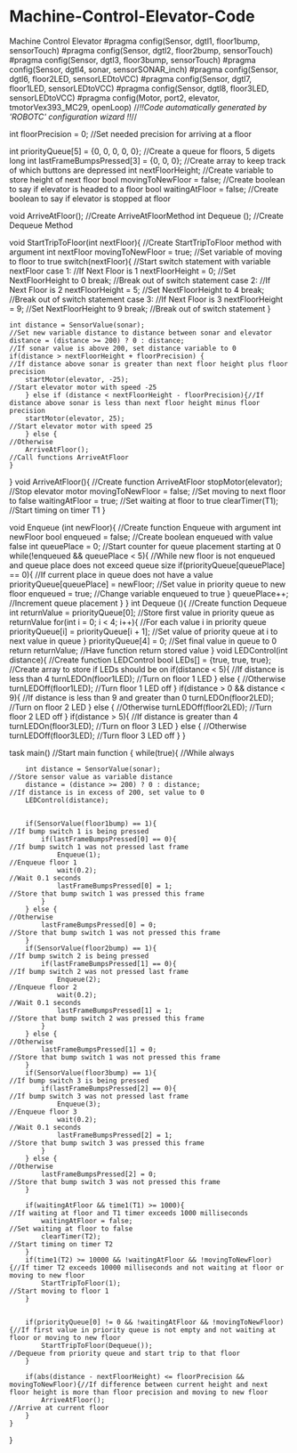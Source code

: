 # Machine-Control-Elevator-Code
Machine Control Elevator
#pragma config(Sensor, dgtl1,  floor1bump,     sensorTouch)
#pragma config(Sensor, dgtl2,  floor2bump,     sensorTouch)
#pragma config(Sensor, dgtl3,  floor3bump,     sensorTouch)
#pragma config(Sensor, dgtl4,  sonar,          sensorSONAR_inch)
#pragma config(Sensor, dgtl6,  floor2LED,      sensorLEDtoVCC)
#pragma config(Sensor, dgtl7,  floor1LED,      sensorLEDtoVCC)
#pragma config(Sensor, dgtl8,  floor3LED,      sensorLEDtoVCC)
#pragma config(Motor,  port2,           elevator,      tmotorVex393_MC29, openLoop)
//*!!Code automatically generated by 'ROBOTC' configuration wizard               !!*//

int floorPrecision = 0;																		//Set needed precision for arriving at a floor

int priorityQueue[5] = {0, 0, 0, 0, 0};										//Create a queue for floors, 5 digets long
int lastFrameBumpsPressed[3] = {0, 0, 0};									//Create array to keep track of which buttons are depressed
int nextFloorHeight;																			//Create variable to store height of next floor
bool movingToNewFloor = false;														//Create boolean to say if elevator is headed to a floor
bool waitingAtFloor = false;															//Create boolean to say if elevator is stopped at floor


void ArriveAtFloor();																			//Create ArriveAtFloorMethod
int Dequeue ();																						//Create Dequeue Method


void StartTripToFloor(int nextFloor){											//Create StartTripToFloor method with argument int nextFloor
	movingToNewFloor = true;																	//Set variable of moving to floor to true
	switch(nextFloor){																				//Start switch statement with variable nextFloor
		case 1:																									//If Next Floor is 1
			nextFloorHeight = 0;																	//Set NextFloorHeight to 0
			break;																								//Break out of switch statement
		case 2:																									//If Next Floor is 2
			nextFloorHeight = 5;																	//Set NextFloorHeight to 4
			break;																								//Break out of switch statement
		case 3:																									//If Next Floor is 3
			nextFloorHeight = 9;																	//Set NextFloorHeight to 9
			break;																								//Break out of switch statement
	}

	int distance = SensorValue(sonar);												//Set new variable distance to distance between sonar and elevator
	distance = (distance >= 200) ? 0 : distance;							//If sonar value is above 200, set distance variable to 0
	if(distance > nextFloorHeight + floorPrecision) {					//If distance above sonar is greater than next floor height plus floor precision
		startMotor(elevator, -25);															//Start elevator motor with speed -25
		} else if (distance < nextFloorHeight - floorPrecision){//If distance above sonar is less than next floor height minus floor precision
		startMotor(elevator, 25);																//Start elevator motor with speed 25
		} else {																								//Otherwise
		ArriveAtFloor();																				//Call functions ArriveAtFloor
	}
}
void ArriveAtFloor(){																			//Create function ArriveAtFloor
	stopMotor(elevator);																			//Stop elevator motor
	movingToNewFloor = false;																	//Set moving to next floor to false
	waitingAtFloor = true;																		//Set waiting at floor to true
	clearTimer(T1);																						//Start timing on timer T1
}

void Enqueue (int newFloor){															//Create function Enqueue with argument int newFloor
	bool enqueued = false;																		//Create boolean enqueued with value false
	int queuePlace = 0;																				//Start counter for queue placement starting at 0
	while(!enqueued && queuePlace < 5){												//While new floor is not enqueued and queue place does not exceed queue size
		if(priorityQueue[queuePlace] == 0){											//If current place in queue does not have a value
			priorityQueue[queuePlace] = newFloor;									//Set value in priority queue to new floor
			enqueued = true;																			//Change variable enqueued to true
		}
		queuePlace++;																						//Increment queue placement
	}
}
int Dequeue (){																						//Create function Dequeue
	int returnValue = priorityQueue[0];												//Store first value in priority queue as returnValue
	for(int i = 0; i < 4; i++){																//For each value i in priority queue
		priorityQueue[i] = priorityQueue[i + 1];								//Set value of priority queue at i to next value in queue
	}
	priorityQueue[4] = 0;																			//Set final value in queue to 0
	return returnValue;																				//Have function return stored value
}
void LEDControl(int distance){														//Create function LEDControl
	bool LEDs[] = {true, true, true};													//Create array to store if LEDs should be on
	if(distance < 5){																					//If distance is less than 4
		turnLEDOn(floor1LED);																		//Turn on floor 1 LED
	} else {																									//Otherwise
		turnLEDOff(floor1LED);																	//Turn floor 1 LED off
	}
	if(distance > 0 && distance < 9){													//If distance is less than 9 and greater than 0
		turnLEDOn(floor2LED);																		//Turn on floor 2 LED
	} else {																									//Otherwise
		turnLEDOff(floor2LED);																	//Turn floor 2 LED off
	}
	if(distance > 5){																					//If distance is greater than 4
		turnLEDOn(floor3LED);																		//Turn on floor 3 LED
	} else {																									//Otherwise
		turnLEDOff(floor3LED);																	//Turn floor 3 LED off
	}
}


task main()																								//Start main function
{
	while(true){																							//While always

		int distance = SensorValue(sonar);											//Store sensor value as variable distance
		distance = (distance >= 200) ? 0 : distance;						//If distance is in excess of 200, set value to 0
		LEDControl(distance);


		if(SensorValue(floor1bump) == 1){												//If bump switch 1 is being pressed
			if(lastFrameBumpsPressed[0] == 0){										//If bump switch 1 was not pressed last frame
				Enqueue(1);																					//Enqueue floor 1
				wait(0.2);																					//Wait 0.1 seconds
				lastFrameBumpsPressed[0] = 1;												//Store that bump switch 1 was pressed this frame
			}
		} else {																								//Otherwise
			lastFrameBumpsPressed[0] = 0;													//Store that bump switch 1 was not pressed this frame
		}
		if(SensorValue(floor2bump) == 1){												//If bump switch 2 is being pressed
			if(lastFrameBumpsPressed[1] == 0){										//If bump switch 2 was not pressed last frame
				Enqueue(2);																					//Enqueue floor 2
				wait(0.2);																					//Wait 0.1 seconds
				lastFrameBumpsPressed[1] = 1;												//Store that bump switch 2 was pressed this frame
			}
		} else {																								//Otherwise
			lastFrameBumpsPressed[1] = 0;													//Store that bump switch 1 was not pressed this frame
		}
		if(SensorValue(floor3bump) == 1){												//If bump switch 3 is being pressed
			if(lastFrameBumpsPressed[2] == 0){										//If bump switch 3 was not pressed last frame
				Enqueue(3);																					//Enqueue floor 3
				wait(0.2);																					//Wait 0.1 seconds
				lastFrameBumpsPressed[2] = 1;												//Store that bump switch 3 was pressed this frame
			}
		} else {																								//Otherwise
			lastFrameBumpsPressed[2] = 0;													//Store that bump switch 3 was not pressed this frame
		}

		if(waitingAtFloor && time1(T1) >= 1000){								//If waiting at floor and T1 timer exceeds 1000 milliseconds
			waitingAtFloor = false;																//Set waiting at floor to false
			clearTimer(T2);																				//Start timing on timer T2
		}
		if(time1(T2) >= 10000 && !waitingAtFloor && !movingToNewFloor){//If timer T2 exceeds 10000 milliseconds and not waiting at floor or moving to new floor
			StartTripToFloor(1);																	//Start moving to floor 1
		}


		if(priorityQueue[0] != 0 && !waitingAtFloor && !movingToNewFloor){//If first value in priority queue is not empty and not waiting at floor or moving to new floor
			StartTripToFloor(Dequeue());													//Dequeue from priority queue and start trip to that floor
		}

		if(abs(distance - nextFloorHeight) <= floorPrecision && movingToNewFloor){//If difference between current height and next floor height is more than floor precision and moving to new floor
			ArriveAtFloor();																			//Arrive at current floor
		}
	}
}
